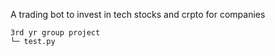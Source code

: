 
A trading bot to invest in tech stocks and crpto for companies


```
3rd yr group project
└─ test.py

```